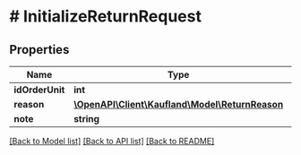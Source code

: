 # # InitializeReturnRequest

## Properties

Name | Type | Description | Notes
------------ | ------------- | ------------- | -------------
**idOrderUnit** | **int** |  |
**reason** | [**\OpenAPI\Client\Kaufland\Model\ReturnReason**](ReturnReason.md) |  |
**note** | **string** |  |

[[Back to Model list]](../../README.md#models) [[Back to API list]](../../README.md#endpoints) [[Back to README]](../../README.md)
